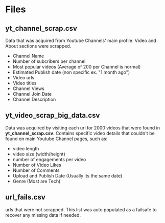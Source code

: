 # Files


## yt_channel_scrap.csv
Data that was acquired from Youtube Channels' main profile.  Video and About sections were scrapped.
* Channel Name
* Number of subcribers per channel
* Most popular videos (Average of 200 per Channel is normal)
* Estimated Publish date (non specific ex. "1 month ago")
* Video urls
* Video titles
* Channel Views
* Channel Join Date
* Channel Description



## yt_video_scrap_big_data.csv
Data was acquired by visiting each url for 2000 videos that were found in __yt_channel_scrap.csv__.  Contains specific video details that couldn't be found on main Youtube Channel pages, such as:

* video length
* video size (width/height)
* number of engagements per video
* Number of Video Likes
* Number of Comments
* Upload and Publish Date (Usually its the same date)
* Genre (Most are Tech)
## url_fails.csv
urls that were not scrapped.  This list was auto populated as a failsafe to recover any missing data if needed.
